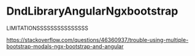 # DndLibraryAngularNgxbootstrap


LIMITATIONSSSSSSSSSSSSSSS

https://stackoverflow.com/questions/46360937/trouble-using-multiple-bootstrap-modals-ngx-bootstrap-and-angular
